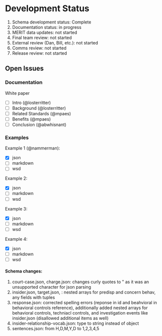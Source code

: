 # Development Status

1. Schema development status: Complete
2. Documentation status: in progress
3. MERIT data updates: not started
4. Final team review: not started
5. External review (Dan, Bill, etc.): not started
6. Comms review: not started
7. Release review: not started


## Open Issues

### Documentation

White paper
- [ ] Intro (@losterritter)
- [ ] Background (@losterritter)
- [ ] Related Standards (@mpaes)
- [ ] Benefits (@mpaes)
- [ ] Conclusion (@abwhisnant)

### Examples

Example 1 (@nammerman):
- [X] json
- [ ] markdown
- [ ] wsd

Example 2:
- [X] json
- [ ] markdown
- [ ] wsd

Example 3:
- [X] json
- [ ] markdown
- [ ] wsd

Example 4:
- [X] json
- [ ] markdown
- [ ] wsd

#### Schema changes:
1. court-case.json, charge.json: changes curly quotes to \" as it was an unsupported character for json parsing
2. insider.json, target.json, : nested arrays for predisp and concern behav, any fields with tuples
3. response.json: corrected spelling errors (reponse in id and beahvioral in behavioral controls reference), additionally added nested arrays for behavioral controls, techniacl controls, and investigation events like insider.json (disallowed additional items as well)
4. insider-relationship-vocab.json: type to string instead of object
5. sentences.json: from H,D,M,Y,D to 1,2,3,4,5

